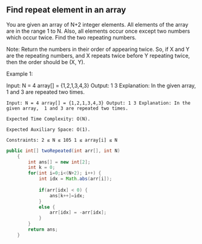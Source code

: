 ## Find repeat element in an array 

You are given an array of N+2 integer elements. All elements of the array are in the range 1 to N. Also, all elements occur once except two numbers which occur twice. Find the two repeating numbers.

Note: Return the numbers in their order of appearing twice. So, if X and Y are the repeating numbers, and X repeats twice before Y repeating twice, then the order should be (X, Y).


Example 1:

Input:
N = 4
array[] = {1,2,1,3,4,3}
Output: 1 3
Explanation: In the given array, 
1 and 3 are repeated two times.

`
Input:
N = 4
array[] = {1,2,1,3,4,3}
Output: 1 3
Explanation: In the given array, 
1 and 3 are repeated two times.
`

`
Expected Time Complexity: O(N).
`

`
Expected Auxiliary Space: O(1). 
`


`
Constraints:
2 ≤ N ≤ 105
1 ≤ array[i] ≤ N
`


```java
public int[] twoRepeated(int arr[], int N)
    {
        int ans[] = new int[2];
        int k = 0;
        for(int i=0;i<(N+2); i++) {
            int idx = Math.abs(arr[i]);
            
            if(arr[idx] < 0) {
                ans[k++]=idx;
            }
            else {
                arr[idx] = -arr[idx];
            }
        }
        return ans;
    }

```
